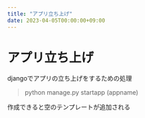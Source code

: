 ```yaml
---
title: "アプリ立ち上げ"
date: 2023-04-05T00:00:00+09:00
---
```

# アプリ立ち上げ

djangoでアプリの立ち上げをするための処理

> python manage.py startapp (appname)

作成できると空のテンプレートが追加される